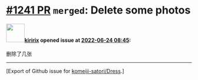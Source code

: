 # [\#1241 PR](https://github.com/komeiji-satori/Dress/pull/1241) `merged`: Delete some photos

#### <img src="https://avatars.githubusercontent.com/u/51517821?u=a36dc5a8f2c09736cffef4cd78a9f0434b8e6fe8&v=4" width="50">[kiririx](https://github.com/kiririx) opened issue at [2022-06-24 08:45](https://github.com/komeiji-satori/Dress/pull/1241):

删除了几张




-------------------------------------------------------------------------------



[Export of Github issue for [komeiji-satori/Dress](https://github.com/komeiji-satori/Dress).]
